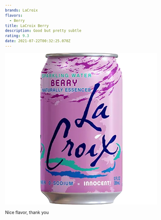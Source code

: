 ```yaml
---
brands: LaCroix
flavors:
  - Berry
title: LaCroix Berry
description: Good but pretty subtle
rating: 9.3
date: 2021-07-22T00:32:25.070Z
---
```

![Berry Lacroix](lacroix-berry.png)

Nice flavor, thank you